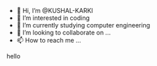 - 👋 Hi, I’m @KUSHAL-KARKI
- 👀 I’m interested in coding
- 🌱 I’m currently studying computer engineering
- 💞️ I’m looking to collaborate on ...
- 📫 How to reach me ...

<!---
KUSHAL-KARKI/KUSHAL-KARKI is a ✨ special ✨ repository because its `README.md` (this file) appears on your GitHub profile.
You can click the Preview link to take a look at your changes.
--->
hello
